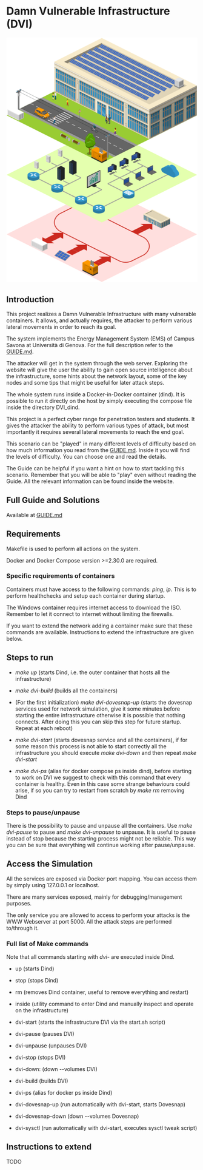 # Damn Vulnerable Infrastructure (DVI)

![](./_readme_images/schematic.png)

## Introduction

This project realizes a Damn Vulnerable Infrastructure with many vulnerable containers. It allows, and actually requires, the attacker to perform various lateral movements in order to reach its goal.

The system implements the Energy Management System (EMS) of Campus Savona at Università di Genova. For the full description refer to the [GUIDE.md](./GUIDE.md).

The attacker will get in the system through the web server. Exploring the website will give the user the ability to gain open source intelligence about the infrastructure, some hints about the network layout, some of the key nodes and some tips that might be useful for later attack steps.

The whole system runs inside a Docker-in-Docker container (dind). It is possible to run it directly on the host by simply executing the compose file inside the directory DVI_dind.

This project is a perfect cyber range for penetration testers and students. It gives the attacker the ability to perform various types of attack, but most importantly it requires several lateral movements to reach the end goal.

This scenario can be "played" in many different levels of difficulty based on how much information you read from the [GUIDE.md](./GUIDE.md). Inside it you will find the levels of difficulty. You can choose one and read the details.

The Guide can be helpful if you want a hint on how to start tackling this scenario. Remember that you will be able to "play" even without reading the Guide. All the relevant information can be found inside the website.

## Full Guide and Solutions

Available at [GUIDE.md](./GUIDE.md)

## Requirements

Makefile is used to perform all actions on the system.

Docker and Docker Compose version >=2.30.0 are required.

### Specific requirements of containers

Containers must have access to the following commands: *ping*, *ip*. This is to perform healthchecks and setup each container during startup.

The Windows container requires internet access to download the ISO. Remember to let it connect to internet without limiting the firewalls.

If you want to extend the network adding a container make sure that these commands are available. Instructions to extend the infrastructure are given below.

## Steps to run

- *make up* (starts Dind, i.e. the outer container that hosts all the infrastructure)

- *make dvi-build* (builds all the containers)

- (For the first initialization) *make dvi-dovesnap-up* (starts the dovesnap services used for network simulation, give it some minutes before starting the entire infrastructure otherwise it is possible that nothing connects. After doing this you can skip this step for future startup. Repeat at each reboot)

- *make dvi-start* (starts dovesnap service and all the containers), if for some reason this process is not able to start correctly all the infrastructure you should execute *make dvi-down* and then repeat *make dvi-start*

- *make dvi-ps* (alias for docker compose ps inside dind), before starting to work on DVI we suggest to check with this command that every container is healthy. Even in this case some strange behaviours could arise, if so you can try to restart from scratch by *make rm* removing Dind

### Steps to pause/unpause

There is the possibility to pause and unpause all the containers. Use *make dvi-pause* to pause and *make dvi-unpause* to unpause. It is useful to pause instead of stop because the starting process might not be reliable. This way you can be sure that everything will continue working after pause/unpause.

## Access the Simulation

All the services are exposed via Docker port mapping. You can access them by simply using 127.0.0.1 or localhost.

There are many services exposed, mainly for debugging/management purposes.

The only service you are allowed to access to perform your attacks is the WWW Webserver at port 5000. All the attack steps are performed to/through it.

### Full list of Make commands

Note that all commands starting with *dvi-* are executed inside Dind.

- up (starts Dind)

- stop (stops Dind)

- rm (removes Dind container, useful to remove everything and restart)

- inside (utility command to enter Dind and manually inspect and operate on the infrastructure)

- dvi-start (starts the infrastructure DVI via the start.sh script)

- dvi-pause (pauses DVI)

- dvi-unpause (unpauses DVI)

- dvi-stop (stops DVI)

- dvi-down: (down --volumes DVI)

- dvi-build (builds DVI)

- dvi-ps (alias for docker ps inside Dind)

- dvi-dovesnap-up (run automatically with dvi-start, starts Dovesnap)

- dvi-dovesnap-down (down --volumes Dovesnap)

- dvi-sysctl (run automatically with dvi-start, executes sysctl tweak script)


## Instructions to extend

TODO

